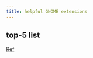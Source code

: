 ```yaml
---
title: helpful GNOME extensions
---
```


## top-5 list

[Ref](https://www.zdnet.com/article/5-gnome-extensions-that-make-my-desktop-environment-more-useful-and-enjoyable/)
